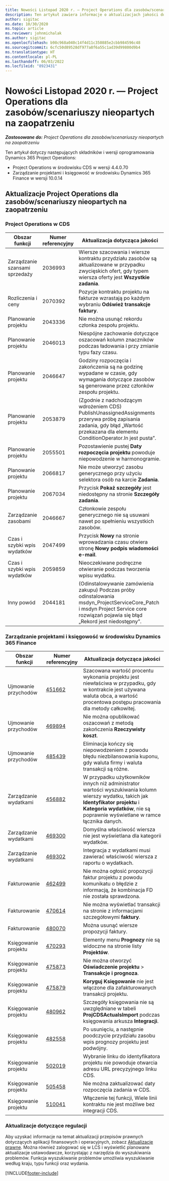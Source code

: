 ```yaml
---
title: Nowości Listopad 2020 r. — Project Operations dla zasobów/scenariuszy nieopartych na zaopatrzeniu
description: Ten artykuł zawiera informacje o aktualizacjach jakości dostępnych w wydaniu Project Operations w listopadzie 2020 r. dla scenariuszy opartych na zasobach/nieopartych na zaopatrzeniu.
author: sigitac
ms.date: 10/30/2020
ms.topic: article
ms.reviewer: johnmichalak
ms.author: sigitac
ms.openlocfilehash: b98c968a040c14f4d11c350885e2cbb984596c48
ms.sourcegitcommit: 6cfc50d89528df977a8f6a55c1ad39d99800d9b4
ms.translationtype: HT
ms.contentlocale: pl-PL
ms.lasthandoff: 06/03/2022
ms.locfileid: "8923431"
---
```

# <a name="whats-new-november-2020---project-operations-for-resourcenon-stocked-based-scenarios"></a>Nowości Listopad 2020 r. — Project Operations dla zasobów/scenariuszy nieopartych na zaopatrzeniu

_**Zastosowane do:** Project Operations dla zasobów/scenariuszy nieopartych na zaopatrzeniu_

Ten artykuł dotyczy następujących składników i wersji oprogramowania Dynamics 365 Project Operations:

- Project Operations w środowisku CDS w wersji 4.4.0.70
- Zarządzanie projektami i księgowość w środowisku Dynamics 365 Finance w wersji 10.0.14

## <a name="updates-to-project-operations-for-resource-non-stocked-based-scenarios"></a>Aktualizacje Project Operations dla zasobów/scenariuszy nieopartych na zaopatrzeniu

### <a name="project-operations-on-cds"></a>Project Operations w CDS

| Obszar funkcji                 | Numer referencyjny | Aktualizacja dotycząca jakości                                                                                                                                                                    |
|------------------------------|------------------|-----------------------------------------------------------------------------------------------------------------------------------------------------------------------------------|
|   Zarządzanie szansami sprzedaży       | 2036993          | Wiersze szacowania i wiersze kontraktu przydziału zasobów są aktualizowane w przypadku zwycięskich ofert, gdy typem wiersza oferty jest **Wszystkie zadania**.                                                 |
| Rozliczenia i ceny          | 2070392          | Pozycje kontraktu projektu na fakturze wzrastają po każdym wybraniu **Odśwież transakcje faktury**.                                                                         |
| Planowanie projektu             | 2043336          | Nie można usunąć rekordu członka   zespołu projektu.                                                                                                                                  |
| Planowanie projektu             | 2046013          | Niespójne zachowanie dotyczące oszacowań kolumn znaczników podczas ładowania i przy zmianie typu fazy czasu.                                                                                   |
| Planowanie projektu             | 2046647          | Godziny rozpoczęcia i zakończenia są na godzinę wypadane w czasie, gdy wymagania dotyczące zasobów są generowane przez członków zespołu projektu.                                                                      |
| Planowanie projektu             | 2053879          | (Zgodnie z nadchodzącym wdrożeniem CDS) PublishUnassignedAssignments przerywa próbę zapisania zadania, gdy błąd „Wartość przekazana dla elementu ConditionOperator.In jest pusta”.                       |
| Planowanie projektu             | 2055501          | Pozostawienie pustej **Daty rozpoczęcia projektu** powoduje niepowodzenie w harmonogramie.                                                                                                      |
| Planowanie projektu             | 2066817          | Nie może utworzyć zasobu generycznego przy użyciu selektora osób na karcie **Zadania**.                                                                                                   |
| Planowanie projektu             | 2067034          | Przycisk **Pokaż szczegóły** jest niedostępny na stronie **Szczegóły zadania**.                                                                                                       |
| Zarządzanie zasobami          | 2046667          | Członkowie zespołu generycznego nie są usuwani nawet po spełnieniu wszystkich zasobów.                                                                                                    |
| Czas i szybki wpis wydatków | 2047499          | Przycisk **Nowy** na stronie wprowadzania czasu otwiera stronę **Nowy podpis wiadomości e-mail**.                                                                                               |
| Czas i szybki wpis wydatków | 2059859          | Nieoczekiwane podręczne otwieranie podczas tworzenia wpisu wydatku.                                                                                                                         |
| Inny powód                        | 2044181          | (Odinstalowywanie zamówienia zakupu) Podczas próby odinstalowania msdyn_ProjectServiceCore_Patch i msdyn Project Service core rozwiązań pojawia się błąd „Rekord jest niedostępny”.  |

### <a name="project-management-and-accounting-in-dynamics-365-finance"></a>Zarządzanie projektami i księgowość w środowisku Dynamics 365 Finance

| Obszar funkcji        | Numer referencyjny | Aktualizacja dotycząca jakości                                                                                                                                                            |
|---------------------|------------------|---------------------------------------------------------------------------------------------------------------------------------------------------------------------------|
| Ujmowanie przychodów | [451662](https://fix.lcs.dynamics.com/Issue/Details/?bugId=451662)           | Szacowana wartość procentu wykonania projektu jest niewłaściwa w przypadku, gdy w kontrakcie jest używana waluta obca, a wartość procentowa postępu pracowania dla metody całkowitej.                     |
| Ujmowanie przychodów | [469894](https://fix.lcs.dynamics.com/Issue/Details/?bugId=469894)           | Nie można opublikować oszacowań z metodą zakończenia **Rzeczywisty koszt**.                                                                                                    |
| Ujmowanie przychodów | [485439](https://fix.lcs.dynamics.com/Issue/Details/?bugId=485439)           | Eliminacja kończy się niepowodzeniem z powodu błędu niezbilansowania kuponu, gdy waluta firmy i waluta transakcji są różne.                                              |
| Zarządzanie wydatkami  | [456882](https://fix.lcs.dynamics.com/Issue/Details/?bugId=456822)           | W przypadku użytkowników innych niż administrator wartości wyszukiwania kolumn wierszy wydatku, takich jak **Identyfikator projektu** i **Kategoria wydatków**, nie są poprawnie wyświetlane w ramce łącznika danych. |
| Zarządzanie wydatkami  | [469300](https://fix.lcs.dynamics.com/Issue/Details/?bugId=469300)           | Domyślna właściwość wiersza nie jest wyświetlana dla kategorii wydatków.                                                                                                         |
| Zarządzanie wydatkami  | [469302](https://fix.lcs.dynamics.com/Issue/Details/?bugId=469302)           | Integracja z wydatkami musi zawierać właściwość wiersza z raportu o wydatkach.                                                                                             |
| Fakturowanie           | [462499](https://fix.lcs.dynamics.com/Issue/Details/?bugId=462499)           | Nie można ogłosić propozycji faktur projektu z powodu komunikatu o błędzie z informacją, że kombinacja FD nie została sprawdzona.                                                    |
| Fakturowanie           | [470614](https://fix.lcs.dynamics.com/Issue/Details/?bugId=470614)           | Nie można wyświetlać transakcji na stronie z informacjami szczegółowymi **faktury**.                                                                                                              |
| Fakturowanie           | [480070](https://fix.lcs.dynamics.com/Issue/Details/?bugId=480070)           | Można usunąć wiersze propozycji faktury.                                                                                                                                  |
| Księgowanie projektu  | [470293](https://fix.lcs.dynamics.com/Issue/Details/?bugId=470293)           | Elementy menu **Prognozy** nie są widoczne na stronie listy **Projektów**.                                                                                                   |
| Księgowanie projektu  | [475873](https://fix.lcs.dynamics.com/Issue/Details/?bugId=475873)           | Nie można otworzyć **Oświadczenie projektu**   > **Transakcje i prognoza**.                                                                                                       |
| Księgowanie projektu  | [475879](https://fix.lcs.dynamics.com/Issue/Details/?bugId=475879)           | **Koryguj Księgowanie** nie jest włączone dla zafakturowanych transakcji projektu.                                                                                                  |
| Księgowanie projektu  | [480962](https://fix.lcs.dynamics.com/Issue/Details/?bugId=480962)           | Szczegóły księgowania nie są uwzględniane w tabeli **ProjCDSActualsImport** podczas księgowania arkusza **Integracji**.                                                  |
| Księgowanie projektu  | [482558](https://fix.lcs.dynamics.com/Issue/Details/?bugId=482558)           | Po usunięciu, a następnie poodczycie przydziału zasobu wpis prognozy projektu jest podwójny.                                                                            |
| Księgowanie projektu  | [502019](https://fix.lcs.dynamics.com/Issue/Details/?bugId=502019)           | Wybranie linku do identyfikatora projektu nie powoduje otwarcia adresu URL precyzyjnego linku CDS.                                                                                                         |
| Księgowanie projektu  | [505458](https://fix.lcs.dynamics.com/Issue/Details/?bugId=505458)           | Nie można zaktualizować daty rozpoczęcia zadania w CDS.                                                                                                                           |
| Księgowanie projektu  | [510041](https://fix.lcs.dynamics.com/Issue/Details/?bugId=510041)           | Włączenie tej funkcji, Wiele linii kontraktu nie jest możliwe bez integracji CDS.                                                                                   |

### <a name="regulatory-updates"></a>Aktualizacje dotyczące regulacji
Aby uzyskać informacje na temat aktualizacji przepisów prawnych dotyczących aplikacji finansowych i operacyjnych, zobacz [Aktualizacje prawne](/dynamics365/finance/localizations/regulatory-updates). Można również zalogować się w LCS i wyświetlić planowane aktualizacje ustawodawcze, korzystając z narzędzia do wyszukiwania problemów. Funkcja wyszukiwanie problemów umożliwia wyszukiwanie według kraju, typu funkcji oraz wydania.


[!INCLUDE[footer-include](../includes/footer-banner.md)]